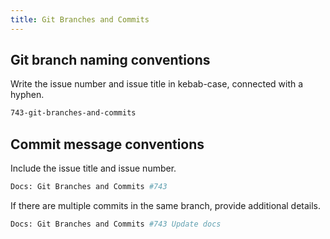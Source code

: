 ```yaml
---
title: Git Branches and Commits
---
```


## Git branch naming conventions

Write the issue number and issue title in kebab-case, connected with a hyphen.

```bash
743-git-branches-and-commits
```

## Commit message conventions

Include the issue title and issue number.

```bash
Docs: Git Branches and Commits #743
```

If there are multiple commits in the same branch, provide additional details.

```bash
Docs: Git Branches and Commits #743 Update docs
```
